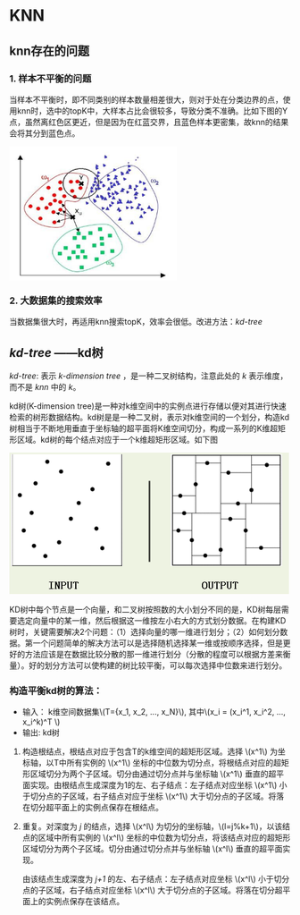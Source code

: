 <script type="text/javascript" src="http://cdn.mathjax.org/mathjax/latest/MathJax.js?config=default"></script>

# KNN
## knn存在的问题
### 1. 样本不平衡的问题
当样本不平衡时，即不同类别的样本数量相差很大，则对于处在分类边界的点，使用knn时，选中的topK中，大样本占比会很较多，导致分类不准确。比如下图的Y点，虽然离红色区更近，但是因为在红蓝交界，且蓝色样本更密集，故knn的结果会将其分到蓝色点。

<img src="./resources/knn-unbalanced.jpg" width="300" height="240" align=center>

### 2. 大数据集的搜索效率
当数据集很大时，再适用knn搜索topK，效率会很低。改进方法：_kd-tree_

## _kd-tree_ ——kd树
_kd-tree_: 表示 _k-dimension tree_ ，是一种二叉树结构，注意此处的 _k_ 表示维度，而不是 _knn_ 中的 _k_。

kd树(K-dimension tree)是一种对k维空间中的实例点进行存储以便对其进行快速检索的树形数据结构。kd树是是一种二叉树，表示对k维空间的一个划分，构造kd树相当于不断地用垂直于坐标轴的超平面将K维空间切分，构成一系列的K维超矩形区域。kd树的每个结点对应于一个k维超矩形区域。如下图

<img src="resources/knn-kd-tree.png">

KD树中每个节点是一个向量，和二叉树按照数的大小划分不同的是，KD树每层需要选定向量中的某一维，然后根据这一维按左小右大的方式划分数据。在构建KD树时，关键需要解决2个问题：（1）选择向量的哪一维进行划分；（2）如何划分数据。第一个问题简单的解决方法可以是选择随机选择某一维或按顺序选择，但是更好的方法应该是在数据比较分散的那一维进行划分（分散的程度可以根据方差来衡量）。好的划分方法可以使构建的树比较平衡，可以每次选择中位数来进行划分。

### 构造平衡kd树的算法：
* 输入： k维空间数据集\\(T={x_1, x_2, ..., x_N}\\), 其中\\(x_i = (x_i^1, x_i^2, ..., x_i^k)^T \\)
* 输出: kd树
1. 构造根结点，根结点对应于包含T的k维空间的超矩形区域。选择 \\(x^1\\) 为坐标轴，以T中所有实例的 \\(x^1\\) 坐标的中位数为切分点，将根结点对应的超矩形区域切分为两个子区域。切分由通过切分点并与坐标轴 \\(x^1\\) 垂直的超平面实现。由根结点生成深度为1的左、右子结点：左子结点对应坐标 \\(x^1\\) 小于切分点的子区域，右子结点对应于坐标 \\(x^1\\) 大于切分点的子区域。将落在切分超平面上的实例点保存在根结点。
2. 重复。对深度为 _j_ 的结点，选择 \\(x^l\\) 为切分的坐标轴，\\(l=j%k+1\\)，以该结点的区域中所有实例的 \\(x^l\\) 坐标的中位数为切分点，将该结点对应的超矩形区域切分为两个子区域。切分由通过切分点并与坐标轴 \\(x^l\\) 垂直的超平面实现。

    由该结点生成深度为 _j+1_ 的左、右子结点：左子结点对应坐标 \\(x^l\\) 小于切分点的子区域，右子结点对应坐标 \\(x^l\\) 大于切分点的子区域。将落在切分超平面上的实例点保存在该结点。

